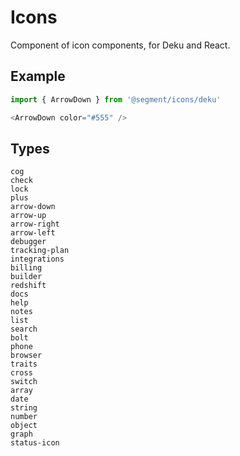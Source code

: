 # Icons

Component of icon components, for Deku and React.

## Example

```js
import { ArrowDown } from '@segment/icons/deku'

<ArrowDown color="#555" />
```

## Types

```
cog
check
lock
plus
arrow-down
arrow-up
arrow-right
arrow-left
debugger
tracking-plan
integrations
billing
builder
redshift
docs
help
notes
list
search
bolt
phone
browser
traits
cross
switch
array
date
string
number
object
graph
status-icon
```
